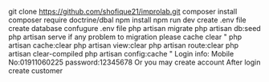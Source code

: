 git clone https://github.com/shofique21/improlab.git
composer install
composer require doctrine/dbal
npm install
npm run dev
create .env file
create database
confugure .env file
php artisan migrate
php artisan db:seed
php artisan serve
if any problem to migration please cache clear
    "
    php artisan cache:clear
    php artisan view:clear
    php artisan route:clear
    php artisan clear-compiled
    php artisan config:cache
    "
Login info:
Mobile No:01911060225
password:12345678
Or you may create account
After login create customer

